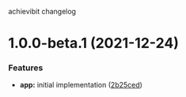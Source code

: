 achievibit changelog

# 1.0.0-beta.1 (2021-12-24)


### Features

* **app:** initial implementation ([2b25ced](https://github.com/Kibibit/nconf-hjson/commit/2b25ced91228c4e50dd28587e0baf5d5aafa82cc))
